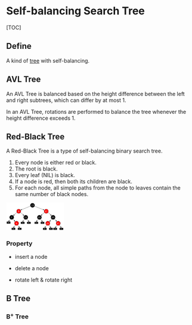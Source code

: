 # Self-balancing Search Tree

[TOC]

## Define

A kind of [tree](../../math/tree.md) with self-balancing.

## AVL Tree

An AVL Tree is balanced based on the height difference between the left and right subtrees, which can differ by at most 1.

In an AVL Tree, rotations are performed to balance the tree whenever the height difference exceeds 1. 

## Red-Black Tree

A Red-Black Tree is a type of self-balancing binary search tree.

1. Every node is either red or black.
2. The root is black.
3. Every leaf (NIL) is black.
4. If a node is red, then both its children are black.
5. For each node, all simple paths from the node to leaves contain the same number of black nodes.

<img src="./assets/RedBlackTree-68bb780c.png" alt="How a B-Tree Helped Reduce Memory Usage in Our Framework | PSPDFKit" style="zoom: 15%;" />

### Property

- insert a node

- delete a node  
- rotate left & rotate right

## B Tree

### B$^+$ Tree
